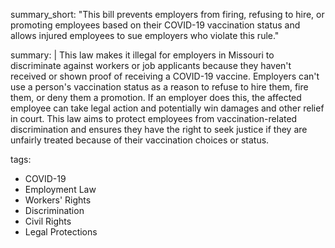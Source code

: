 summary_short: "This bill prevents employers from firing, refusing to hire, or promoting employees based on their COVID-19 vaccination status and allows injured employees to sue employers who violate this rule."

summary: |
  This law makes it illegal for employers in Missouri to discriminate against workers or job applicants because they haven't received or shown proof of receiving a COVID-19 vaccine. Employers can't use a person's vaccination status as a reason to refuse to hire them, fire them, or deny them a promotion. If an employer does this, the affected employee can take legal action and potentially win damages and other relief in court. This law aims to protect employees from vaccination-related discrimination and ensures they have the right to seek justice if they are unfairly treated because of their vaccination choices or status.

tags:
  - COVID-19
  - Employment Law
  - Workers' Rights
  - Discrimination
  - Civil Rights
  - Legal Protections

